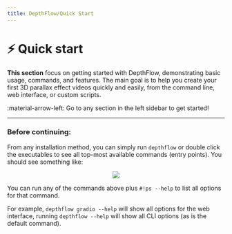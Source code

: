 ```yaml
---
title: DepthFlow/Quick Start
---
```


# ⚡️ Quick start

<b><span class="the">T</span>his section</b> focus on getting started with DepthFlow, demonstrating basic usage, commands, and features. The main goal is to help you create your first 3D parallax effect videos quickly and easily, from the command line, web interface, or custom scripts.

:material-arrow-left: Go to any section in the left sidebar to get started!

<hr>

<h3>Before continuing:</h3>

From any installation method, you can simply run `depthflow` or double click the executables to see all top-most available commands (entry points). You should see something like:

<div align="center">
    <img class="screenshot" src="https://github.com/user-attachments/assets/243783b8-71e7-471c-8597-567e840cece1">
</div>

You can run any of the commands above plus `#!ps --help` to list all options for that command.

For example, `depthflow gradio --help` will show all options for the web interface, running `depthflow --help` will show all CLI options (as is the default command).


